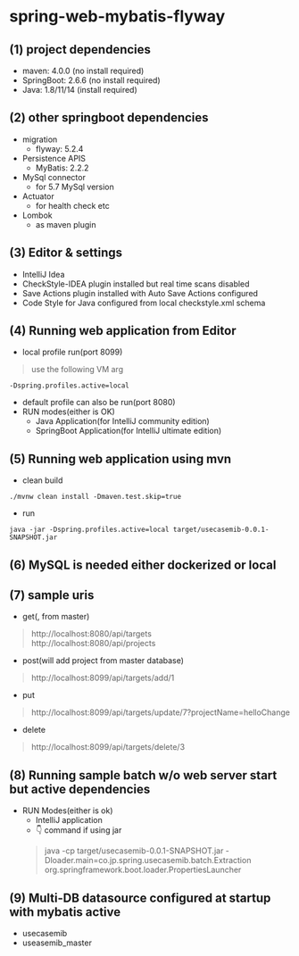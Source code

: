 # spring-web-mybatis-flyway

## (1) project dependencies

- maven: 4.0.0 (no install required)
- SpringBoot: 2.6.6 (no install required)
- Java: 1.8/11/14 (install required)

## (2) other springboot dependencies

- migration
    - flyway: 5.2.4
- Persistence APIS
    - MyBatis: 2.2.2
- MySql connector
    - for 5.7 MySql version
- Actuator
    - for health check etc
- Lombok
    - as maven plugin

## (3) Editor & settings

- IntelliJ Idea
- CheckStyle-IDEA plugin installed but real time scans disabled
- Save Actions plugin installed with Auto Save Actions configured
- Code Style for Java configured from local checkstyle.xml schema

## (4) Running web application from Editor

- local profile run(port 8099)

> use the following VM arg

```
-Dspring.profiles.active=local
```

- default profile can also be run(port 8080)
- RUN modes(either is OK)
    - Java Application(for IntelliJ community edition)
    - SpringBoot Application(for IntelliJ ultimate edition)

## (5) Running web application using mvn

- clean build

```
./mvnw clean install -Dmaven.test.skip=true
```

- run

```
java -jar -Dspring.profiles.active=local target/usecasemib-0.0.1-SNAPSHOT.jar
```

## (6) MySQL is needed either dockerized or local

## (7) sample uris

- get(, from master)

> http://localhost:8080/api/targets  
> http://localhost:8080/api/projects

- post(will add project from master database)

> http://localhost:8099/api/targets/add/1

- put

> http://localhost:8099/api/targets/update/7?projectName=helloChange

- delete

> http://localhost:8099/api/targets/delete/3

## (8) Running sample batch w/o web server start but active dependencies

- RUN Modes(either is ok)
    - IntelliJ application
    - 👇 command if using jar
  > java -cp target/usecasemib-0.0.1-SNAPSHOT.jar -Dloader.main=co.jp.spring.usecasemib.batch.Extraction org.springframework.boot.loader.PropertiesLauncher

## (9) Multi-DB datasource configured at startup with mybatis active

- usecasemib
- useasemib_master
